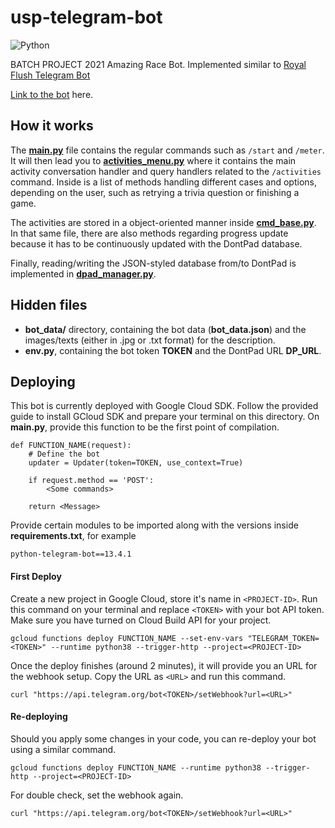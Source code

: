 # usp-telegram-bot
<img alt="Python" src="https://img.shields.io/badge/python%20-%2314354C.svg?&style=for-the-badge&logo=python&logoColor=white"/>

BATCH PROJECT 2021 Amazing Race Bot. Implemented similar to [Royal Flush Telegram Bot](https://github.com/puzzlestory/t-royal-flush-telegram-bot)

[Link to the bot](https://matias.ma/nsfw/) here.

## How it works
The [**main.py**](https://github.com/RussellDash332/usp-telegram-bot/blob/main/main.py) file contains the regular commands such as ```/start``` and ```/meter```. It will then lead you to [**activities_menu.py**](https://github.com/RussellDash332/usp-telegram-bot/blob/main/activities_menu.py) where it contains the main activity conversation handler and query handlers related to the ```/activities``` command. Inside is a list of methods handling different cases and options, depending on the user, such as retrying a trivia question or finishing a game.

The activities are stored in a object-oriented manner inside [**cmd_base.py**](https://github.com/RussellDash332/usp-telegram-bot/blob/main/cmd_base.py). In that same file, there are also methods regarding progress update because it has to be continuously updated with the DontPad database.

Finally, reading/writing the JSON-styled database from/to DontPad is implemented in [**dpad_manager.py**](https://github.com/RussellDash332/usp-telegram-bot/blob/main/dpad_manager.py).

## Hidden files
+ **bot_data/** directory, containing the bot data (**bot_data.json**) and the images/texts (either in .jpg or .txt format) for the description.
+ **env.py**, containing the bot token **TOKEN** and the DontPad URL **DP_URL**.

## Deploying
This bot is currently deployed with Google Cloud SDK. Follow the provided guide to install GCloud SDK and prepare your terminal on this directory. On **main.py**, provide this function to be the first point of compilation.

```
def FUNCTION_NAME(request):
    # Define the bot
    updater = Updater(token=TOKEN, use_context=True)

    if request.method == 'POST':
        <Some commands>

    return <Message>
```

Provide certain modules to be imported along with the versions inside **requirements.txt**, for example

```
python-telegram-bot==13.4.1
```

#### First Deploy
Create a new project in Google Cloud, store it's name in ```<PROJECT-ID>```. Run this command on your terminal and replace ```<TOKEN>``` with your bot API token. Make sure you have turned on Cloud Build API for your project.

```
gcloud functions deploy FUNCTION_NAME --set-env-vars "TELEGRAM_TOKEN=<TOKEN>" --runtime python38 --trigger-http --project=<PROJECT-ID>
```

Once the deploy finishes (around 2 minutes), it will provide you an URL for the webhook setup. Copy the URL as ```<URL>``` and run this command.

```
curl "https://api.telegram.org/bot<TOKEN>/setWebhook?url=<URL>"
```

#### Re-deploying
Should you apply some changes in your code, you can re-deploy your bot using a similar command.

```
gcloud functions deploy FUNCTION_NAME --runtime python38 --trigger-http --project=<PROJECT-ID>
```

For double check, set the webhook again.

```
curl "https://api.telegram.org/bot<TOKEN>/setWebhook?url=<URL>"
```
